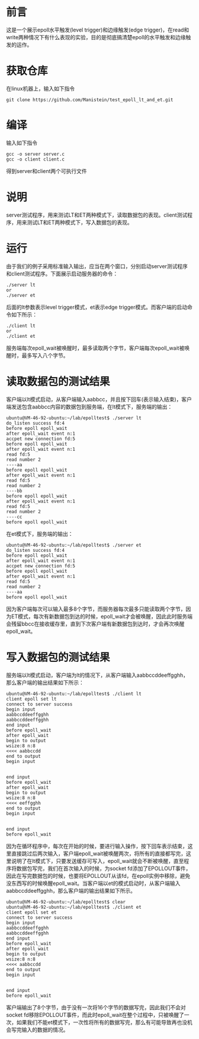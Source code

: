 # 前言
这是一个展示epoll水平触发(level trigger)和边缘触发(edge trigger)，在read和write两种情况下有什么表现的实验，目的是彻底搞清楚epoll的水平触发和边缘触发的运作。

# 获取仓库
在linux机器上，输入如下指令
```
git clone https://github.com/Manistein/test_epoll_lt_and_et.git
```

# 编译
输入如下指令
```
gcc -o server server.c
gcc -o client client.c
```
得到server和client两个可执行文件

# 说明
server测试程序，用来测试LT和ET两种模式下，读取数据包的表现。client测试程序，用来测试LT和ET两种模式下，写入数据包的表现。

# 运行
由于我们的例子采用标准输入输出，应当在两个窗口，分别启动server测试程序和client测试程序。下面展示启动服务器的命令：  

```
./server lt
or
./server et
```
后面的lt参数表示level trigger模式，et表示edge trigger模式。而客户端的启动命令如下所示：

```
./client lt
or 
./client et
```
服务端每次epoll_wait被唤醒时，最多读取两个字节，客户端每次epoll_wait被唤醒时，最多写入八个字节。

# 读取数据包的测试结果
客户端以lt模式启动，从客户端输入aabbcc，并且按下回车(表示输入结束)，客户端发送包含aabbcc内容的数据包到服务端，在lt模式下，服务端的输出：

```
ubuntu@VM-46-92-ubuntu:~/lab/epolltest$ ./server lt
do_listen success fd:4
before epoll epoll_wait
after epoll_wait event n:1
accpet new connection fd:5
before epoll epoll_wait
after epoll_wait event n:1
read fd:5
read number 2
----aa
before epoll epoll_wait
after epoll_wait event n:1
read fd:5
read number 2
----bb
before epoll epoll_wait
after epoll_wait event n:1
read fd:5
read number 2
----cc
before epoll epoll_wait
```
在et模式下，服务端的输出：

```
ubuntu@VM-46-92-ubuntu:~/lab/epolltest$ ./server et
do_listen success fd:4
before epoll epoll_wait
after epoll_wait event n:1
accpet new connection fd:5
before epoll epoll_wait
after epoll_wait event n:1
read fd:5
read number 2
----aa
before epoll epoll_wait
```
因为客户端每次可以输入最多8个字节，而服务器每次最多只能读取两个字节，因为ET模式，每次有新数据包到达的时候，epoll_wait才会被唤醒，因此此时服务端会残留bbcc在接收缓存里，直到下次客户端有新数据包到达时，才会再次唤醒epoll_wait。  

# 写入数据包的测试结果
服务端以lt模式启动，客户端为lt的情况下，从客户端输入aabbccddeeffgghh，那么客户端的输出结果如下所示：  

```
ubuntu@VM-46-92-ubuntu:~/lab/epolltest$ ./client lt
client epoll set lt
connect to server success 
begin input
aabbccddeeffgghh
aabbccddeeffgghh
end input
before epoll_wait
after epoll_wait
begin to output
wsize:8 n:8
<<<< aabbccdd
end to output
begin input


end input
before epoll_wait
after epoll_wait
begin to output
wsize:8 n:8
<<<< eeffgghh
end to output
begin input


end input
before epoll_wait
```
因为在循环程序中，每次在开始的时候，要进行输入操作，按下回车表示结束，这里直接跳过后两次输入，客户端epoll_wait被唤醒两次，将所有的直接都写完，这里说明了在lt模式下，只要发送缓存可写入，epoll_wait就会不断被唤醒，直至程序将数据包写完，我们在首次输入的时候，为socket fd添加了EPOLLOUT事件，因此在写完数据包的时候，也要将EPOLLOUT从该fd，在epoll实例中移除，避免没东西写的时候唤醒epoll_wait。当客户端以et的模式启动时，从客户端输入aabbccddeeffgghh，那么客户端的输出结果如下所示。

```
ubuntu@VM-46-92-ubuntu:~/lab/epolltest$ clear
ubuntu@VM-46-92-ubuntu:~/lab/epolltest$ ./client et
client epoll set et
connect to server success 
begin input
aabbccddeeffgghh
aabbccddeeffgghh
end input
before epoll_wait
after epoll_wait
begin to output
wsize:8 n:8
<<<< aabbccdd
end to output
begin input


end input
before epoll_wait
```
客户端输出了8个字节，由于没有一次将16个字节的数据写完，因此我们不会对socket fd移除EPOLLOUT事件，而此时epoll_wait在整个过程中，只被唤醒了一次，如果我们不能et模式下，一次性将所有的数据写完，那么有可能导致再也没机会写完输入的数据的情况。